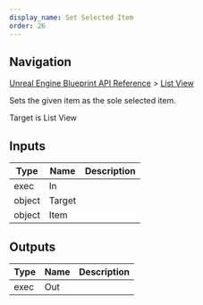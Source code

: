 ```yaml
---
display_name: Set Selected Item
order: 26
---
```

## Navigation

[Unreal Engine Blueprint API Reference](https://dev.epicgames.com/documentation/en-us/unreal-engine/BlueprintAPI) > [List View](https://dev.epicgames.com/documentation/en-us/unreal-engine/BlueprintAPI/ListView)

Sets the given item as the sole selected item.

Target is List View

## Inputs

| Type | Name | Description |
| --- | --- | --- |
| exec | In |  |
| object | Target |  |
| object | Item |  |

## Outputs

| Type | Name | Description |
| --- | --- | --- |
| exec | Out |  |
